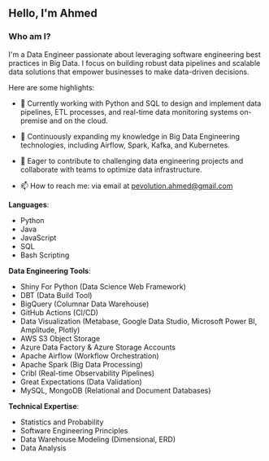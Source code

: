 ## Hello, I'm Ahmed

### Who am I?

I'm a Data Engineer passionate about leveraging software engineering best practices in Big Data. I focus on building robust data pipelines and scalable data solutions that empower businesses to make data-driven decisions.

Here are some highlights:

- 🔭 Currently working with Python and SQL to design and implement data pipelines, ETL processes, and real-time data monitoring systems on-premise and on the cloud.

- 🌱 Continuously expanding my knowledge in Big Data Engineering technologies, including Airflow, Spark, Kafka, and Kubernetes.

- 👯 Eager to contribute to challenging data engineering projects and collaborate with teams to optimize data infrastructure.

- 📫 How to reach me: via email at pevolution.ahmed@gmail.com

**Languages**:

- Python
- Java
- JavaScript
- SQL
- Bash Scripting

**Data Engineering Tools**:
- Shiny For Python (Data Science Web Framework)
- DBT (Data Build Tool)
- BigQuery (Columnar Data Warehouse)
- GitHub Actions (CI/CD)
- Data Visualization (Metabase, Google Data Studio, Microsoft Power BI, Amplitude, Plotly)
- AWS S3 Object Storage
- Azure Data Factory & Azure Storage Accounts
- Apache Airflow (Workflow Orchestration)
- Apache Spark (Big Data Processing)
- Cribl (Real-time Observability Pipelines)
- Great Expectations (Data Validation)
- MySQL, MongoDB (Relational and Document Databases)

**Technical Expertise**:

- Statistics and Probability
- Software Engineering Principles
- Data Warehouse Modeling (Dimensional, ERD)
- Data Analysis
